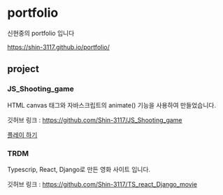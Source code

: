 # portfolio
신현중의 portfolio 입니다

https://shin-3117.github.io/portfolio/

## project

### JS_Shooting_game
HTML canvas 태그와 자바스크립트의 animate() 기능을 사용하여 만들었습니다.

깃허브 링크 : https://github.com/Shin-3117/JS_Shooting_game

<a href="https://shin-3117.github.io/JS_Shooting_game/" class="btn btn-primary"
target="_blank" rel="noreferrer noopener">플레이 하기</a>



### TRDM
Typescrip, React, Django로 만든 영화 사이트 입니다.

깃허브 링크 : https://github.com/Shin-3117/TS_react_Django_movie
